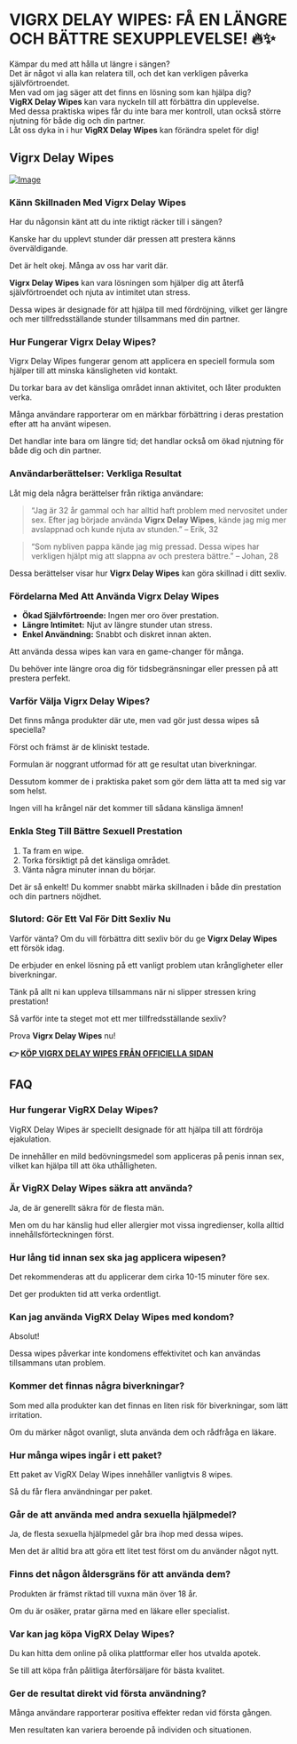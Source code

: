# VIGRX DELAY WIPES: FÅ EN LÄNGRE OCH BÄTTRE SEXUPPLEVELSE! 🔥✨

Kämpar du med att hålla ut längre i sängen?  
Det är något vi alla kan relatera till, och det kan verkligen påverka självförtroendet.  
Men vad om jag säger att det finns en lösning som kan hjälpa dig?  
**VigRX Delay Wipes** kan vara nyckeln till att förbättra din upplevelse.  
Med dessa praktiska wipes får du inte bara mer kontroll, utan också större njutning för både dig och din partner.  
Låt oss dyka in i hur **VigRX Delay Wipes** kan förändra spelet för dig!

## Vigrx Delay Wipes

[![Image](https://www2.sellhealth.com/136/vigrx_delay_wipes_300x250-v2.png)](https://gchaffi.com/XECn8HMF)

### Känn Skillnaden Med Vigrx Delay Wipes

Har du någonsin känt att du inte riktigt räcker till i sängen? 

Kanske har du upplevt stunder där pressen att prestera känns överväldigande. 

Det är helt okej. Många av oss har varit där.

**Vigrx Delay Wipes** kan vara lösningen som hjälper dig att återfå självförtroendet och njuta av intimitet utan stress.

Dessa wipes är designade för att hjälpa till med fördröjning, vilket ger längre och mer tillfredsställande stunder tillsammans med din partner.

### Hur Fungerar Vigrx Delay Wipes?

Vigrx Delay Wipes fungerar genom att applicera en speciell formula som hjälper till att minska känsligheten vid kontakt. 

Du torkar bara av det känsliga området innan aktivitet, och låter produkten verka.

Många användare rapporterar om en märkbar förbättring i deras prestation efter att ha använt wipesen.

Det handlar inte bara om längre tid; det handlar också om ökad njutning för både dig och din partner.

### Användarberättelser: Verkliga Resultat

Låt mig dela några berättelser från riktiga användare:

> “Jag är 32 år gammal och har alltid haft problem med nervositet under sex. 
> Efter jag började använda **Vigrx Delay Wipes**, kände jag mig mer avslappnad och kunde njuta av stunden.” 
> – Erik, 32

> “Som nybliven pappa kände jag mig pressad. 
> Dessa wipes har verkligen hjälpt mig att slappna av och prestera bättre.” 
> – Johan, 28

Dessa berättelser visar hur **Vigrx Delay Wipes** kan göra skillnad i ditt sexliv.

### Fördelarna Med Att Använda Vigrx Delay Wipes

- **Ökad Självförtroende:** Ingen mer oro över prestation.
- **Längre Intimitet:** Njut av längre stunder utan stress.
- **Enkel Användning:** Snabbt och diskret innan akten.
  
Att använda dessa wipes kan vara en game-changer för många. 

Du behöver inte längre oroa dig för tidsbegränsningar eller pressen på att prestera perfekt.

### Varför Välja Vigrx Delay Wipes?

Det finns många produkter där ute, men vad gör just dessa wipes så speciella? 

Först och främst är de kliniskt testade. 

Formulan är noggrant utformad för att ge resultat utan biverkningar. 

Dessutom kommer de i praktiska paket som gör dem lätta att ta med sig var som helst.

Ingen vill ha krångel när det kommer till sådana känsliga ämnen!

### Enkla Steg Till Bättre Sexuell Prestation

1. Ta fram en wipe.
2. Torka försiktigt på det känsliga området.
3. Vänta några minuter innan du börjar.

Det är så enkelt! Du kommer snabbt märka skillnaden i både din prestation och din partners nöjdhet.

### Slutord: Gör Ett Val För Ditt Sexliv Nu

Varför vänta? Om du vill förbättra ditt sexliv bör du ge **Vigrx Delay Wipes** ett försök idag. 

De erbjuder en enkel lösning på ett vanligt problem utan krångligheter eller biverkningar.

Tänk på allt ni kan uppleva tillsammans när ni slipper stressen kring prestation!

Så varför inte ta steget mot ett mer tillfredsställande sexliv?

Prova **Vigrx Delay Wipes** nu!



**👉 [KÖP VIGRX DELAY WIPES FRÅN OFFICIELLA SIDAN](https://gchaffi.com/XECn8HMF)**

## FAQ

### Hur fungerar VigRX Delay Wipes?

VigRX Delay Wipes är speciellt designade för att hjälpa till att fördröja ejakulation. 

De innehåller en mild bedövningsmedel som appliceras på penis innan sex, vilket kan hjälpa till att öka uthålligheten.

### Är VigRX Delay Wipes säkra att använda?

Ja, de är generellt säkra för de flesta män. 

Men om du har känslig hud eller allergier mot vissa ingredienser, kolla alltid innehållsförteckningen först.

### Hur lång tid innan sex ska jag applicera wipesen?

Det rekommenderas att du applicerar dem cirka 10-15 minuter före sex. 

Det ger produkten tid att verka ordentligt.

### Kan jag använda VigRX Delay Wipes med kondom?

Absolut! 

Dessa wipes påverkar inte kondomens effektivitet och kan användas tillsammans utan problem.

### Kommer det finnas några biverkningar?

Som med alla produkter kan det finnas en liten risk för biverkningar, som lätt irritation. 

Om du märker något ovanligt, sluta använda dem och rådfråga en läkare.

### Hur många wipes ingår i ett paket?

Ett paket av VigRX Delay Wipes innehåller vanligtvis 8 wipes. 

Så du får flera användningar per paket.

### Går de att använda med andra sexuella hjälpmedel?

Ja, de flesta sexuella hjälpmedel går bra ihop med dessa wipes. 

Men det är alltid bra att göra ett litet test först om du använder något nytt.

### Finns det någon åldersgräns för att använda dem?

Produkten är främst riktad till vuxna män över 18 år. 

Om du är osäker, pratar gärna med en läkare eller specialist.

### Var kan jag köpa VigRX Delay Wipes?

Du kan hitta dem online på olika plattformar eller hos utvalda apotek. 

Se till att köpa från pålitliga återförsäljare för bästa kvalitet.

### Ger de resultat direkt vid första användning?

Många användare rapporterar positiva effekter redan vid första gången. 

Men resultaten kan variera beroende på individen och situationen.